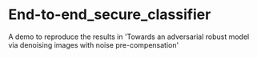 # End-to-end_secure_classifier
A demo to reproduce the results in 'Towards an adversarial robust model via denoising images with noise pre-compensation'

